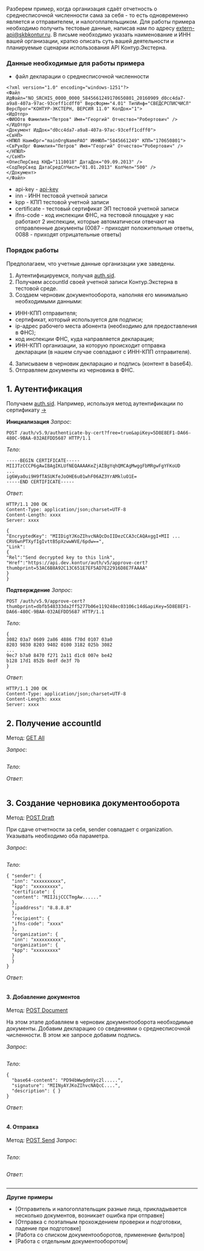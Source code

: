 Разберем пример, когда организация сдаёт отчетность о среднесписочной численности сама за себя - то есть одновременно является и отправителем, и налогоплательщиком. Для работы примера необходимо получить тестовые данные, написав нам по адресу extern-api@skbkontur.ru. В письме необходимо указать наименование и ИНН вашей организации, кратко описать суть вашей деятельности и планируемые сценарии использования API Контур.Экстерна.

### Данные необходимые для работы примера

* файл декларации о среднесписочной численности 
```
<?xml version="1.0" encoding="windows-1251"?>
<Файл ИдФайл="NO_SRCHIS_0000_0000_5845661249170650801_20160909_d0cc4da7-a9a8-407a-97ac-93ceff1cdff0" ВерсФорм="4.01" ТипИнф="СВЕДСРСПИСЧИСЛ" ВерсПрог="КОНТУР-ЭКСТЕРН, ВЕРСИЯ 11.0" КолДок="1">
<ИдОтпр>
<ФИООтв Фамилия="Петров" Имя="Георгий" Отчество="Робертович" />
</ИдОтпр>
<Документ ИдДок="d0cc4da7-a9a8-407a-97ac-93ceff1cdff0">
<СвНП>
<НПЮЛ НаимОрг="mainOrgNamePAO" ИННЮЛ="5845661249" КПП="170650801">
<СвРукОрг Фамилия="Петров" Имя="Георгий" Отчество="Робертович" />
</НПЮЛ>
</СвНП>
<ОписПерСвед КНД="1110018" ДатаДок="09.09.2013" />
<СодПерСвед ДатаСредСпЧисл="01.01.2013" КолЧел="500" />
</Документ>
</Файл>
```
* api-key - [api-key](https://github.com/skbkontur/extern-api-docs/blob/master/manuals/api-key.md)
* inn - ИНН тестовой учетной записи
* kpp - КПП тестовой учетной записи
* certificate - тестовый сертификат ЭП тестовой учетной записи
* ifns-code - код инспекции ФНС, на тестовой площадке у нас работают 2 инспекции, которые автоматически отвечают на отправленные документы (0087 - приходят положительные ответы, 0088 - приходят отрицательные ответы)

### Порядок работы

Предполагаем, что учетные данные организации уже заведены.    
1. Аутентифицируемся, получая [auth.sid](https://github.com/skbkontur/extern-api-docs/blob/master/manuals/auth.sid.md).
2. Получаем accountId своей учетной записи Контур.Экстерна в тестовой среде.
3. Создаем черновик документооборота, наполняя его минимально необходимыми данными:
* ИНН-КПП отправителя;
* сертификат, который используется для подписи;
* ip-адрес рабочего места абонента (необходимо для предоставления в ФНС);
* код инспекции ФНС, куда направляется декларация;
* ИНН-КПП организации, за которую происходит отправка декларации (в нашем случае совпадают с ИНН-КПП отправителя).
4. Записываем в черновик декларацию и подпись (контент в base64).
5. Отправляем документы из черновика в ФНС.
 
## 1. Аутентификация  
Получаем [auth.sid](https://github.com/skbkontur/extern-api-docs/blob/master/manuals/auth.sid.md). Например, используя метод аутентификации по сертификату [→](https://github.com/skbkontur/extern-api-docs/blob/master/examples/Аутентификация.md#1)

**Инициализация**
*Запрос*: 
```
POST /auth/v5.9/authenticate-by-cert?free=true&apiKey=5D8E8EF1-DA66-480C-9BAA-032AEFDD5687 HTTP/1.1
```
*Тело*:
```
-----BEGIN CERTIFICATE-----
MIIJTzCCCP6gAwIBAgIKLUfNEQAAAAKeZjAIBgYqhQMCAgMwggFbMRgwFgYFKoUD
...
ig6Wya0ui9H9fTASUKfeJoOHE6u01whF06AZ3YrAMkluO1E=
-----END CERTIFICATE-----
```
*Ответ*:
```
HTTP/1.1 200 OK 
Content-Type: application/json;charset=UTF-8 
Content-Length: xxxx 
Server: xxxx 

{
"EncryptedKey": "MIIDigYJKoZIhvcNAQcDoIIDezCCA3cCAQAxggI+MII ... CRV6wnPTXyfIgIvttB5pXzwwWVE/6pdw==",
"Link":
{
"Rel":"Send decrypted key to this link",
"Href":"https://api.dev.kontur/auth/v5/approve-cert?thumbprint=53AC6B8A92C13C651E7EF5AD7E22916D8E7FAAAA"
}
}
```
**Подтверждение**
*Запрос*: 
```
POST /auth/v5.9/approve-cert?thumbprint=‎dbfb548333da2ff5277b06e119248ec03106c14d&apiKey=5D8E8EF1-DA66-480C-9BAA-032AEFDD5687 HTTP/1.1
```
*Тело*:
```
{
3082 03a7 0609 2a86 4886 f70d 0107 03a0
8203 9830 8203 9402 0100 3182 025b 3082
...
9ec7 b7a0 8470 f271 2a11 d1c8 007e be42
b128 17d1 852b 8edf de3f 7b
}
```
*Ответ*:
```
HTTP/1.1 200 OK
Content-Type: application/json;charset=UTF-8
Content-Length: xxxx
Server: xxxx
```

## 2. Получение accountId
Метод: [GET All](http://extern-api.testkontur.ru/swagger/ui/index#!/Accounts/Accounts_GetAll)

*Запрос*: 
```

```
*Тело*:

*Ответ*:
```
```

## 3. Создание черновика документооборота  
Метод: [POST Draft](http://extern-api.testkontur.ru/swagger/ui/index#!/Drafts/Drafts_Create)

При сдаче отчетности за себя, sender совпадает с organization. Указывать необходимо оба параметра.

*Запрос*: 
```

```
*Тело*:
```
{ "sender": {
  "inn": "хххххххххх",
  "kpp": "ххххххххх",
  "certificate": {
  "content": "MIIJijCCCTmgAw......"
  },
  "ipaddress": "8.8.8.8"
  },
  "recipient": {
  "ifns-code": "хххх"
  },
  "organization": {
  "inn": "хххххххххх",
  "organization": {
  "kpp": "ххххххххх"
  }
  }
}
```
*Ответ*:
```
```
  
#### 3. Добавление документов  

Метод: [POST Document](http://extern-api.testkontur.ru/swagger/ui/index#!/Drafts/DraftDocuments_AddDocument)

На этом этапе добавляем в черновик документооборота необходимые документы. Добавим декларацию со сведениями о среднесписочной численности. В этом же запросе добавим подпись.

*Запрос*: 
```

```
*Тело*:
```
{
  "base64-content": "PD94bWwgdmVyc2l.....",
  "signature": "MIINyAYJKoZIhvcNAQcC....",
  "description": { }
}
```
*Ответ*:
```
```


#### 4. Отправка  

Метод: [POST Send](http://extern-api.testkontur.ru/swagger/ui/index#!/Drafts/Drafts_Send)
*Запрос*: 
```

```
*Тело*:
```

```
*Ответ*:
```
```
------

**Другие примеры**

- [Отправитель и налогоплательщик разные лица, прикладывается несколько документов, возникает ошибка при отправке]
- [Отправка с поэтапным прохождением проверки и подготовки, падение при подготовке]
- [Работа со списком документооборотов, применение фильтров]
- [Работа с отдельным документооборотом]
